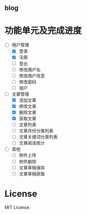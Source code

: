 blog
----------

# 功能单元及完成进度 #

- [ ] 用户管理
	- [x] 登录
	- [x] 注册
	- [ ] 登出
	- [ ] 修改用户名
	- [ ] 修改用户信息
	- [ ] 修改密码
	- [ ] 销户
- [ ] 文章管理
	- [x] 添加文章
	- [x] 修改文章
	- [x] 删除文章
	- [x] 获取文章
	- [ ] 文章列表
	- [ ] 文章月份分类列表
	- [ ] 文章关键词分类列表
	- [ ] 文章阅读统计
- [ ] 其他
	- [ ] 附件上传
	- [ ] 附件删除
	- [ ] 文章草稿保存
	- [ ] 文章草稿获取

# License #

MIT License
